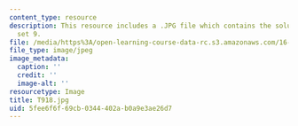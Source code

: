 ```yaml
---
content_type: resource
description: This resource includes a .JPG file which contains the solution to problem
  set 9.
file: /media/https%3A/open-learning-course-data-rc.s3.amazonaws.com/16-21-techniques-for-structural-analysis-and-design-spring-2005/5fee6f6f69cb0344402ab0a9e3ae26d7_T918.jpg
file_type: image/jpeg
image_metadata:
  caption: ''
  credit: ''
  image-alt: ''
resourcetype: Image
title: T918.jpg
uid: 5fee6f6f-69cb-0344-402a-b0a9e3ae26d7
---
```

